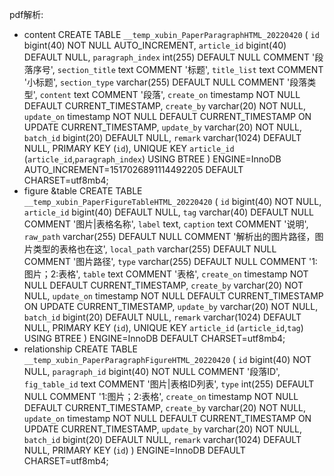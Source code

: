 pdf解析:
- content
CREATE TABLE `__temp_xubin_PaperParagraphHTML_20220420` (
  `id` bigint(40) NOT NULL AUTO_INCREMENT,
  `article_id` bigint(40) DEFAULT NULL,
  `paragraph_index` int(255) DEFAULT NULL COMMENT '段落序号',
  `section_title` text COMMENT '标题',
  `title_list` text COMMENT '小标题',
  `section_type` varchar(255) DEFAULT NULL COMMENT '段落类型',
  `content` text COMMENT '段落',
  `create_on` timestamp NOT NULL DEFAULT CURRENT_TIMESTAMP,
  `create_by` varchar(20) NOT NULL,
  `update_on` timestamp NOT NULL DEFAULT CURRENT_TIMESTAMP ON UPDATE CURRENT_TIMESTAMP,
  `update_by` varchar(20) NOT NULL,
  `batch_id` bigint(20) DEFAULT NULL,
  `remark` varchar(1024) DEFAULT NULL,
  PRIMARY KEY (`id`),
  UNIQUE KEY `article_id` (`article_id`,`paragraph_index`) USING BTREE
) ENGINE=InnoDB AUTO_INCREMENT=1517026891114492205 DEFAULT CHARSET=utf8mb4;
- figure &table
CREATE TABLE `__temp_xubin_PaperFigureTableHTML_20220420` (
  `id` bigint(40) NOT NULL,
  `article_id` bigint(40) DEFAULT NULL,
  `tag` varchar(40) DEFAULT NULL COMMENT '图片|表格名称',
  `label` text,
  `caption` text COMMENT '说明',
  `raw_path` varchar(255) DEFAULT NULL COMMENT '解析出的图片路径，图片类型的表格也在这',
  `local_path` varchar(255) DEFAULT NULL COMMENT '图片路径',
  `type` varchar(255) DEFAULT NULL COMMENT '1:图片；2:表格',
  `table` text COMMENT '表格',
  `create_on` timestamp NOT NULL DEFAULT CURRENT_TIMESTAMP,
  `create_by` varchar(20) NOT NULL,
  `update_on` timestamp NOT NULL DEFAULT CURRENT_TIMESTAMP ON UPDATE CURRENT_TIMESTAMP,
  `update_by` varchar(20) NOT NULL,
  `batch_id` bigint(20) DEFAULT NULL,
  `remark` varchar(1024) DEFAULT NULL,
  PRIMARY KEY (`id`),
  UNIQUE KEY `article_id` (`article_id`,`tag`) USING BTREE
) ENGINE=InnoDB DEFAULT CHARSET=utf8mb4;
- relationship
CREATE TABLE `__temp_xubin_PaperParagraphFigureHTML_20220420` (
  `id` bigint(40) NOT NULL,
  `paragraph_id` bigint(40) NOT NULL COMMENT '段落ID',
  `fig_table_id` text COMMENT '图片|表格ID列表',
  `type` int(255) DEFAULT NULL COMMENT '1:图片；2:表格',
  `create_on` timestamp NOT NULL DEFAULT CURRENT_TIMESTAMP,
  `create_by` varchar(20) NOT NULL,
  `update_on` timestamp NOT NULL DEFAULT CURRENT_TIMESTAMP ON UPDATE CURRENT_TIMESTAMP,
  `update_by` varchar(20) NOT NULL,
  `batch_id` bigint(20) DEFAULT NULL,
  `remark` varchar(1024) DEFAULT NULL,
  PRIMARY KEY (`id`)
) ENGINE=InnoDB DEFAULT CHARSET=utf8mb4;